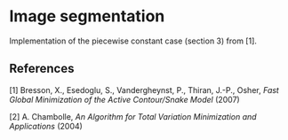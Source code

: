 Image segmentation
====================

Implementation of the piecewise constant case (section 3) from [1].


References
-------------

\[1\] Bresson, X., Esedoglu, S., Vandergheynst, P., Thiran, J.-P., Osher, 
*Fast Global Minimization of the Active Contour/Snake Model* (2007)

\[2\] A. Chambolle, *An Algorithm for Total Variation Minimization and Applications* (2004)
